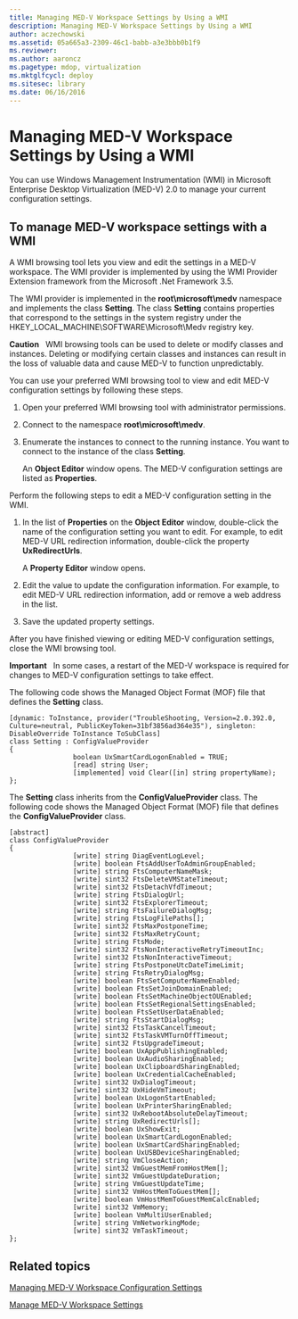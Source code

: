 ```yaml
---
title: Managing MED-V Workspace Settings by Using a WMI
description: Managing MED-V Workspace Settings by Using a WMI
author: aczechowski
ms.assetid: 05a665a3-2309-46c1-babb-a3e3bbb0b1f9
ms.reviewer:
ms.author: aaroncz
ms.pagetype: mdop, virtualization
ms.mktglfcycl: deploy
ms.sitesec: library
ms.date: 06/16/2016
---
```



# Managing MED-V Workspace Settings by Using a WMI


You can use Windows Management Instrumentation (WMI) in Microsoft Enterprise Desktop Virtualization (MED-V) 2.0 to manage your current configuration settings.

## To manage MED-V workspace settings with a WMI


A WMI browsing tool lets you view and edit the settings in a MED-V workspace. The WMI provider is implemented by using the WMI Provider Extension framework from the Microsoft .Net Framework 3.5.

The WMI provider is implemented in the **root\\microsoft\\medv** namespace and implements the class **Setting**. The class **Setting** contains properties that correspond to the settings in the system registry under the HKEY\_LOCAL\_MACHINE\\SOFTWARE\\Microsoft\\Medv registry key.

**Caution**  
WMI browsing tools can be used to delete or modify classes and instances. Deleting or modifying certain classes and instances can result in the loss of valuable data and cause MED-V to function unpredictably.



You can use your preferred WMI browsing tool to view and edit MED-V configuration settings by following these steps.

1.  Open your preferred WMI browsing tool with administrator permissions.

2.  Connect to the namespace **root\\microsoft\\medv**.

3.  Enumerate the instances to connect to the running instance. You want to connect to the instance of the class **Setting**.

    An **Object Editor** window opens. The MED-V configuration settings are listed as **Properties**.

Perform the following steps to edit a MED-V configuration setting in the WMI.

1.  In the list of **Properties** on the **Object Editor** window, double-click the name of the configuration setting you want to edit. For example, to edit MED-V URL redirection information, double-click the property **UxRedirectUrls**.

    A **Property Editor** window opens.

2.  Edit the value to update the configuration information. For example, to edit MED-V URL redirection information, add or remove a web address in the list.

3.  Save the updated property settings.

After you have finished viewing or editing MED-V configuration settings, close the WMI browsing tool.

**Important**  
In some cases, a restart of the MED-V workspace is required for changes to MED-V configuration settings to take effect.



The following code shows the Managed Object Format (MOF) file that defines the **Setting** class.

``` syntax
[dynamic: ToInstance, provider("TroubleShooting, Version=2.0.392.0, Culture=neutral, PublicKeyToken=31bf3856ad364e35"), singleton: DisableOverride ToInstance ToSubClass]
class Setting : ConfigValueProvider
{
                boolean UxSmartCardLogonEnabled = TRUE;
                [read] string User;
                [implemented] void Clear([in] string propertyName);
};
```

The **Setting** class inherits from the **ConfigValueProvider** class. The following code shows the Managed Object Format (MOF) file that defines the **ConfigValueProvider** class.

``` syntax
[abstract]
class ConfigValueProvider
{
                [write] string DiagEventLogLevel;
                [write] boolean FtsAddUserToAdminGroupEnabled;
                [write] string FtsComputerNameMask;
                [write] sint32 FtsDeleteVMStateTimeout;
                [write] sint32 FtsDetachVfdTimeout;
                [write] string FtsDialogUrl;
                [write] sint32 FtsExplorerTimeout;
                [write] string FtsFailureDialogMsg;
                [write] string FtsLogFilePaths[];
                [write] sint32 FtsMaxPostponeTime;
                [write] sint32 FtsMaxRetryCount;
                [write] string FtsMode;
                [write] sint32 FtsNonInteractiveRetryTimeoutInc;
                [write] sint32 FtsNonInteractiveTimeout;
                [write] string FtsPostponeUtcDateTimeLimit;
                [write] string FtsRetryDialogMsg;
                [write] boolean FtsSetComputerNameEnabled;
                [write] boolean FtsSetJoinDomainEnabled;
                [write] boolean FtsSetMachineObjectOUEnabled;
                [write] boolean FtsSetRegionalSettingsEnabled;
                [write] boolean FtsSetUserDataEnabled;
                [write] string FtsStartDialogMsg;
                [write] sint32 FtsTaskCancelTimeout;
                [write] sint32 FtsTaskVMTurnOffTimeout;
                [write] sint32 FtsUpgradeTimeout;
                [write] boolean UxAppPublishingEnabled;
                [write] boolean UxAudioSharingEnabled;
                [write] boolean UxClipboardSharingEnabled;
                [write] boolean UxCredentialCacheEnabled;
                [write] sint32 UxDialogTimeout;
                [write] sint32 UxHideVmTimeout;
                [write] boolean UxLogonStartEnabled;
                [write] boolean UxPrinterSharingEnabled;
                [write] sint32 UxRebootAbsoluteDelayTimeout;
                [write] string UxRedirectUrls[];
                [write] boolean UxShowExit;
                [write] boolean UxSmartCardLogonEnabled;
                [write] boolean UxSmartCardSharingEnabled;
                [write] boolean UxUSBDeviceSharingEnabled;
                [write] string VmCloseAction;
                [write] sint32 VmGuestMemFromHostMem[];
                [write] sint32 VmGuestUpdateDuration;
                [write] string VmGuestUpdateTime;
                [write] sint32 VmHostMemToGuestMem[];
                [write] boolean VmHostMemToGuestMemCalcEnabled;
                [write] sint32 VmMemory;
                [write] boolean VmMultiUserEnabled;
                [write] string VmNetworkingMode;
                [write] sint32 VmTaskTimeout;
};
```

## Related topics


[Managing MED-V Workspace Configuration Settings](managing-med-v-workspace-configuration-settings.md)

[Manage MED-V Workspace Settings](manage-med-v-workspace-settings.md)









